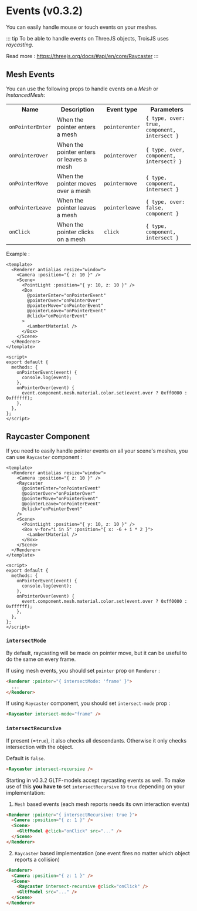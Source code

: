 # Events (v0.3.2)

You can easily handle mouse or touch events on your meshes.

::: tip
To be able to handle events on ThreeJS objects, TroisJS uses *raycasting*. 

Read more : https://threejs.org/docs/#api/en/core/Raycaster
:::

## Mesh Events

You can use the following props to handle events on a *Mesh* or *InstancedMesh*:

<table>
  <tbody>
    <tr>
      <th>Name</th>
      <th>Description</th>
      <th>Event type</th>
      <th>Parameters</th>
    </tr>
    <tr>
      <td><code>onPointerEnter</code></td>
      <td>When the pointer enters a mesh</td>
      <td><code>pointerenter</code></td>
      <td><code>{ type, over: true, component, intersect }</code></td>
    </tr>
    <tr>
      <td><code>onPointerOver</code></td>
      <td>When the pointer enters or leaves a mesh</td>
      <td><code>pointerover</code></td>
      <td><code>{ type, over, component, intersect? }</code></td>
    </tr>
    <tr>
      <td><code>onPointerMove</code></td>
      <td>When the pointer moves over a mesh</td>
      <td><code>pointermove</code></td>
      <td><code>{ type, component, intersect }</code></td>
    </tr>
    <tr>
      <td><code>onPointerLeave</code></td>
      <td>When the pointer leaves a mesh</td>
      <td><code>pointerleave</code></td>
      <td><code>{ type, over: false, component }</code></td>
    </tr>
    <tr>
      <td><code>onClick</code></td>
      <td>When the pointer clicks on a mesh</td>
      <td><code>click</code></td>
      <td><code>{ type, component, intersect }</code></td>
    </tr>
  </tbody>
</table>

Example :

```vue
<template>
  <Renderer antialias resize="window">
    <Camera :position="{ z: 10 }" />
    <Scene>
      <PointLight :position="{ y: 10, z: 10 }" />
      <Box
        @pointerEnter="onPointerEvent"
        @pointerOver="onPointerOver"
        @pointerMove="onPointerEvent"
        @pointerLeave="onPointerEvent"
        @click="onPointerEvent"
      >
        <LambertMaterial />
      </Box>
    </Scene>
  </Renderer>
</template>

<script>
export default {
  methods: {
    onPointerEvent(event) {
      console.log(event);
    },
    onPointerOver(event) {
      event.component.mesh.material.color.set(event.over ? 0xff0000 : 0xffffff);
    },
  },
};
</script>
```

## Raycaster Component

If you need to easily handle pointer events on all your scene's meshes, you can use `Raycaster` component :

```vue
<template>
  <Renderer antialias resize="window">
    <Camera :position="{ z: 10 }" />
    <Raycaster
      @pointerEnter="onPointerEvent"
      @pointerOver="onPointerOver"
      @pointerMove="onPointerEvent"
      @pointerLeave="onPointerEvent"
      @click="onPointerEvent"
    />
    <Scene>
      <PointLight :position="{ y: 10, z: 10 }" />
      <Box v-for="i in 5" :position="{ x: -6 + i * 2 }">
        <LambertMaterial />
      </Box>
    </Scene>
  </Renderer>
</template>

<script>
export default {
  methods: {
    onPointerEvent(event) {
      console.log(event);
    },
    onPointerOver(event) {
      event.component.mesh.material.color.set(event.over ? 0xff0000 : 0xffffff);
    },
  },
};
</script>
```

### `intersectMode`

By default, raycasting will be made on pointer move, but it can be useful to do the same on every frame.

If using mesh events, you should set `pointer` prop on `Renderer` :

```html
<Renderer :pointer="{ intersectMode: 'frame' }">
  ...
</Renderer>
```

If using `Raycaster` component, you should set `intersect-mode` prop :

```html
<Raycaster intersect-mode="frame" />
```

### `intersectRecursive`

If present (=`true`), it also checks all descendants. Otherwise it only checks intersection with the object.

Default is `false`.

```html
<Raycaster intersect-recursive />
```

Starting in v0.3.2 GLTF-models accept raycasting events as well. To make use of this **you have to** set `intersectRecursive` to `true` depending on your implementation:

1. `Mesh` based events (each mesh reports needs its own interaction events)
```html
<Renderer :pointer="{ intersectRecursive: true }">
  <Camera :position="{ z: 1 }" />
  <Scene>
    <GltfModel @click="onClick" src="..." />
  </Scene>
</Renderer>
```

2. `Raycaster` based implementation (one event fires no matter which object reports a collision)
```html
<Renderer>
  <Camera :position="{ z: 1 }" />
  <Scene>
    <Raycaster intersect-recursive @click="onClick" />
    <GltfModel src="..." />
  </Scene>
</Renderer>
```